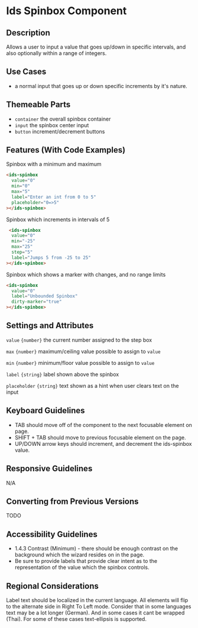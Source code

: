 # Ids Spinbox Component

## Description
Allows a user to input a value that goes up/down in specific intervals, and also optionally within a range of integers.

## Use Cases
- a normal input that goes up or down specific increments by it's nature.

## Themeable Parts
- `container` the overall spinbox container
- `input` the spinbox center input
- `button` increment/decrement buttons

## Features (With Code Examples)

Spinbox with a minimum and maximum

```html
<ids-spinbox
  value="0"
  min="0"
  max="5"
  label="Enter an int from 0 to 5"
  placeholder="0=>5"
></ids-spinbox>
```

Spinbox which increments in intervals of 5
```html
 <ids-spinbox
  value="0"
  min="-25"
  max="25"
  step="5"
  label="Jumps 5 from -25 to 25"
></ids-spinbox>
 ```

Spinbox which shows a marker with changes, and no range limits

```html
<ids-spinbox
  value="0"
  label="Unbounded Spinbox"
  dirty-marker="true"
></ids-spinbox>
```

## Settings and Attributes

`value` `{number}` the current number assigned to the step box

`max` `{number}` maximum/ceiling value possible to assign to `value`

`min` `{number}` minimum/floor value possible to assign to `value`

`label` `{string}` label shown above the spinbox

`placeholder` `{string}` text shown as a hint when user clears text on the input

## Keyboard Guidelines
- TAB should move off of the component to the next focusable element on page.
- SHIFT + TAB should move to previous focusable element on the page.
- UP/DOWN arrow keys should increment, and decrement the ids-spinbox value.

## Responsive Guidelines

N/A

## Converting from Previous Versions

TODO

## Accessibility Guidelines
- 1.4.3 Contrast (Minimum) - there should be enough contrast on the background which the wizard resides on in the page.
- Be sure to provide labels that provide clear intent as to the representation of the value which the spinbox controls.

## Regional Considerations
Label text should be localized in the current language. All elements will flip to the alternate side in Right To Left mode. Consider that in some languages text may be a lot longer (German). And in some cases it cant be wrapped (Thai). For some of these cases text-ellipsis is supported.